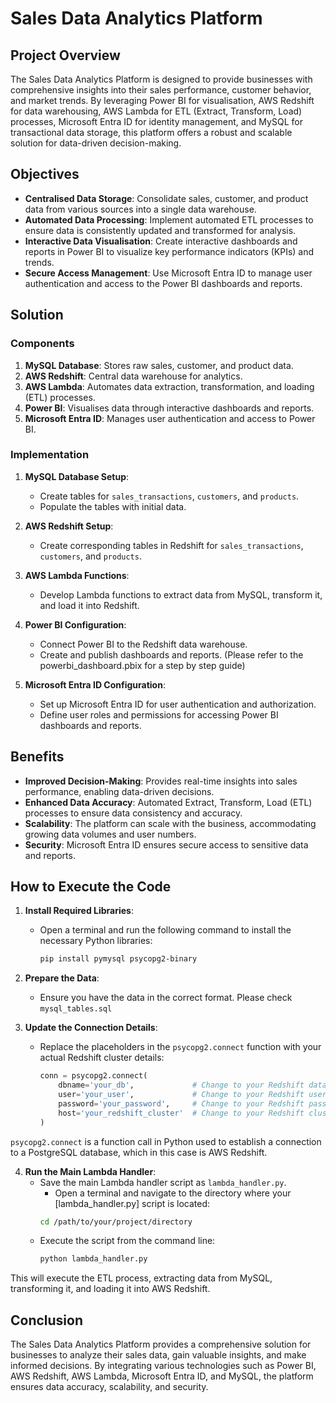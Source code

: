 # Sales Data Analytics Platform

## Project Overview

The Sales Data Analytics Platform is designed to provide businesses with comprehensive insights into their sales performance, customer behavior, and market trends. By leveraging Power BI for visualisation, AWS Redshift for data warehousing, AWS Lambda for ETL (Extract, Transform, Load) processes, Microsoft Entra ID for identity management, and MySQL for transactional data storage, this platform offers a robust and scalable solution for data-driven decision-making.

## Objectives

- **Centralised Data Storage**: Consolidate sales, customer, and product data from various sources into a single data warehouse.
- **Automated Data Processing**: Implement automated ETL processes to ensure data is consistently updated and transformed for analysis.
- **Interactive Data Visualisation**: Create interactive dashboards and reports in Power BI to visualize key performance indicators (KPIs) and trends.
- **Secure Access Management**: Use Microsoft Entra ID to manage user authentication and access to the Power BI dashboards and reports.


## Solution

### Components

1. **MySQL Database**: Stores raw sales, customer, and product data.
2. **AWS Redshift**: Central data warehouse for analytics.
3. **AWS Lambda**: Automates data extraction, transformation, and loading (ETL) processes.
4. **Power BI**: Visualises data through interactive dashboards and reports.
5. **Microsoft Entra ID**: Manages user authentication and access to Power BI.

### Implementation

1. **MySQL Database Setup**:
   - Create tables for `sales_transactions`, `customers`, and `products`.
   - Populate the tables with initial data.

2. **AWS Redshift Setup**:
   - Create corresponding tables in Redshift for `sales_transactions`, `customers`, and `products`.

3. **AWS Lambda Functions**:
   - Develop Lambda functions to extract data from MySQL, transform it, and load it into Redshift.

4. **Power BI Configuration**:
   - Connect Power BI to the Redshift data warehouse.
   - Create and publish dashboards and reports. (Please refer to the powerbi_dashboard.pbix for a step by step guide) 

5. **Microsoft Entra ID Configuration**:
   - Set up Microsoft Entra ID for user authentication and authorization.
   - Define user roles and permissions for accessing Power BI dashboards and reports.

## Benefits

- **Improved Decision-Making**: Provides real-time insights into sales performance, enabling data-driven decisions.
- **Enhanced Data Accuracy**: Automated Extract, Transform, Load (ETL) processes to ensure data consistency and accuracy.
- **Scalability**: The platform can scale with the business, accommodating growing data volumes and user numbers.
- **Security**: Microsoft Entra ID ensures secure access to sensitive data and reports.

## How to Execute the Code

1. **Install Required Libraries**:
   - Open a terminal and run the following command to install the necessary Python libraries:
     ```sh
     pip install pymysql psycopg2-binary
     ```

2. **Prepare the Data**:
   - Ensure you have the data in the correct format. 
   Please check `mysql_tables.sql`


3. **Update the Connection Details**:
   - Replace the placeholders in the `psycopg2.connect` function with your actual Redshift cluster details:
     ```python
     conn = psycopg2.connect(
         dbname='your_db',             # Change to your Redshift database name
         user='your_user',             # Change to your Redshift user
         password='your_password',     # Change to your Redshift password
         host='your_redshift_cluster'  # Change to your Redshift cluster endpoint
     )
     ```
 `psycopg2.connect` is a function call in Python used to establish a connection to a PostgreSQL database, which in this case is AWS Redshift.

4. **Run the Main Lambda Handler**:
   - Save the main Lambda handler script as `lambda_handler.py`.
     - Open a terminal and navigate to the directory where your [lambda_handler.py] script is located:
     ```sh
     cd /path/to/your/project/directory
     ```
   - Execute the script from the command line:
     ```sh
     python lambda_handler.py
     ```

This will execute the ETL process, extracting data from MySQL, transforming it, and loading it into AWS Redshift.

## Conclusion

The Sales Data Analytics Platform provides a comprehensive solution for businesses to analyze their sales data, gain valuable insights, and make informed decisions. By integrating various technologies such as Power BI, AWS Redshift, AWS Lambda, Microsoft Entra ID, and MySQL, the platform ensures data accuracy, scalability, and security.